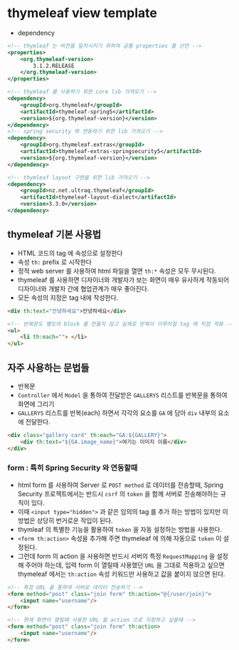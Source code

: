 # thymeleaf view template
- dependency
```xml
<!-- thymleaf 는 버전을 일치시키기 위하여 공통 properties 를 선언 -->
<properties>
	<org.thymeleaf-version>
		3.1.2.RELEASE
	</org.thymeleaf-version>
</properties>

<!-- thymleaf 를 사용하기 위한 core lib 가져오기 -->
<dependency>
	<groupId>org.thymeleaf</groupId>
	<artifactId>thymeleaf-spring5</artifactId>
	<version>${org.thymeleaf-version}</version>
</dependency>
<!-- spring security 와 연동하기 위한 lib 가져오기 -->
<dependency>
	<groupId>org.thymeleaf.extras</groupId>
	<artifactId>thymeleaf-extras-springsecurity5</artifactId>
	<version>${org.thymeleaf-version}</version>
</dependency>

<!-- thymleaf layout 구현을 위한 lib 가져오기 -->
<dependency>
	<groupId>nz.net.ultraq.thymeleaf</groupId>
	<artifactId>thymeleaf-layout-dialect</artifactId>
	<version>3.3.0</version>
</dependency>
```

## thymeleaf 기본 사용법
- HTML 코드의 tag 에 속성으로 설정한다
- 속성 `th:` prefix 로 시작한다
- 정적 web server 를 사용하여 html 파일을 열면 `th:*` 속성은 모두 무시된다.
- thymeleaf 를 사용하면 디자이너와 개발자가 보는 화면이 매우 유사하게 작동되어 디자이너와 개발자 간에 협업관계가 매우 좋아진다.
- 모든 속성의 지정은 tag 내에 작성한다.
```html
<div th:text="안녕하세요">안녕하세요</div>

<!-- 반복문도 별도의 block 를 만들지 않고 실재로 반복이 이루어질 tag 에 직접 적용 -->
<ul> 
	<li th:each=""> </li>
</ul>
```

## 자주 사용하는 문법들
- 반복문 
- `Controller` 에서 `Model` 을 통하여 전달받은 `GALLERYS` 리스트를 반복문을 통하여 화면에 그리기
- `GALLERYS` 리스트를 반복(each) 하면서 각각의 요소를 `GA` 에 담아 `div` 내부의 요소에 전달한다.
```html
<div class="gallery card" th:each="GA:${GALLERY}">
	<div th:text="${GA.image_name}">여기는 이미지 이름</div>
</div>
```

### form : 특히 Spring Security 와 연동할때
- html form 를 사용하여 Server 로 `POST method` 로 데이터를 전송할때, Spring Security 프로젝트에서는 반드시 `csrf` 의 `token` 을 함께 서버로 전송해야하는 규칙이 있다.
- 이때 `<input type="hidden">` 과 같은 임의의 tag 를 추가 하는 방법이 있지만 이 방법은 상당히 번거로운 작입이 된다. 
- thymleaf 의 특별한 기능을 활용하여 `token` 을 자동 설정하는 방법을 사용한다.
- `<form th:action>` 속성을 추가해 주면 thymeleaf 에 의해 자동으로 `token` 이 설정된다.
- 그런데 form 의 action 을 사용하면 반드시 서버의 특정 `RequestMapping` 을 설정해 주어야 하는데, 입력 form 이 열릴때 사용했던 `URL` 을 그대로 적용하고 싶으면 thymeleaf 에서는 `th:action` 속성 키워드만 사용하고 값을 붙이지 않으면 된다. 
```html
<!-- 특정 URL 을 통하여 서버로 데이터 전송하기 -->
<form method="post" class="join form" th:action="@{/user/join}">
	<input name="username"/>
</form>

<!-- 현재 화면이 열릴때 사용한 URL 을 action 으로 지정하고 싶을때 -->
<form method="post" class="join form" th:action>
	<input name="username"/>
</form>
```
